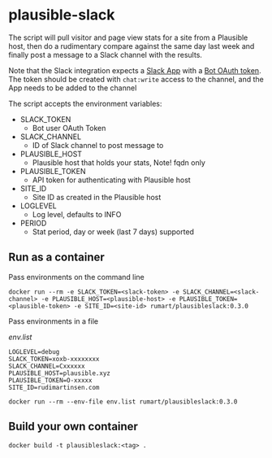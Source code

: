 # plausible-slack

The script will pull visitor and page view stats for a site from a Plausible host, then do a rudimentary compare against the same day last week and finally post a message to a Slack channel with the results.

Note that the Slack integration expects a [Slack App](https://slack.com/apps) with a [Bot OAuth token](https://api.slack.com/authentication/oauth-v2). The token should be created with ``chat:write`` access to the channel, and the App needs to be added to the channel

The script accepts the environment variables:

- SLACK_TOKEN
    - Bot user OAuth Token
- SLACK_CHANNEL
    - ID of Slack channel to post message to
- PLAUSIBLE_HOST
    - Plausible host that holds your stats, Note! fqdn only
- PLAUSIBLE_TOKEN
    - API token for authenticating with Plausible host
- SITE_ID
    - Site ID as created in the Plausible host
- LOGLEVEL
    - Log level, defaults to INFO
- PERIOD
    - Stat period, day or week (last 7 days) supported

## Run as a container

Pass environments on the command line

```
docker run --rm -e SLACK_TOKEN=<slack-token> -e SLACK_CHANNEL=<slack-channel> -e PLAUSIBLE_HOST=<plausible-host> -e PLAUSIBLE_TOKEN=<plausible-token> -e SITE_ID=<site-id> rumart/plausibleslack:0.3.0
```

Pass environments in a file

*env.list*

```
LOGLEVEL=debug
SLACK_TOKEN=xoxb-xxxxxxxx
SLACK_CHANNEL=Cxxxxxx
PLAUSIBLE_HOST=plausible.xyz
PLAUSIBLE_TOKEN=O-xxxxx
SITE_ID=rudimartinsen.com
```

```
docker run --rm --env-file env.list rumart/plausibleslack:0.3.0
```

## Build your own container

```
docker build -t plausibleslack:<tag> .
```
